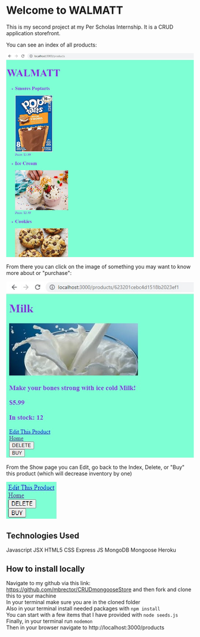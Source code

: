 # Welcome to WALMATT

This is my second project at my Per Scholas Internship. It is a CRUD application storefront.

You can see an index of all products:

![Index](index.jpg)

From there you can click on the image of something you may want to know more about or "purchase":

![Show](show.jpg)

From the Show page you can Edit, go back to the Index, Delete, or "Buy" this product (which will decrease inventory by one)

![Buttons](showButtons.jpg)

## Technologies Used

Javascript
JSX
HTML5
CSS
Express JS
MongoDB
Mongoose
Heroku

## How to install locally

Navigate to my github via this link: https://github.com/mbrector/CRUDmongooseStore and then fork and clone this to your machine  
In your terminal make sure you are in the cloned folder  
Also in your terminal install needed packages with `npm install`  
You can start with a few items that I have provided with `node seeds.js`  
Finally, in your terminal run `nodemon`  
Then in your browser navigate to http://localhost:3000/products  